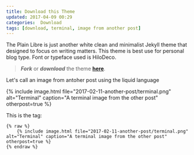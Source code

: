 ```yaml
---
title: Download this Theme
updated: 2017-04-09 00:29
categories:  Download
tags: [download, terminal, image from another post]
---
```


The Plain Libre is just another white clean and minimalist Jekyll theme that 
designed to focus on writing matters. This theme is best use for personal blog 
type. Font or typeface used is HiloDeco.

> **_Fork_** or **_download_** the theme [**here**](https://github.com/frnmst/the-plain-libre).

Let's call an image from antoher post using the liquid language

{% include image.html file="2017-02-11-another-post/terminal.png" alt="Terminal" caption="A terminal image from the other post" otherpost=true %}

This is the tag:

```liquid
{% raw %}
    {% include image.html file="2017-02-11-another-post/terminal.png" alt="Terminal" caption="A terminal image from the other post" otherpost=true %}
{% endraw %}
```
